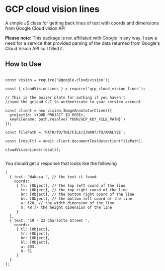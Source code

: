 # GCP cloud vision lines
A simple JS class for getting back lines of text with coords and dimensions from Google Cloud vision API

**Please note:** This package is not affiliated with Google in any way. I saw a need for a service that provided
parsing of the data returned from Google's Cloud Vision API so I filled it.




## How to Use
```
 
const vision = require('@google-cloud/vision');

const { cloudVisionLines } = require('gcp_cloud_vision_lines');

// This is the boiler plate for authing if you haven't
//used the gcloud CLI to authenticate to your service account

const client = new vision.ImageAnnotatorClient({
  projectId: <YOUR PROJECT ID HERE>,
  keyFilename: path.resolve(`YOUR/GCP_KEY_FILE_PATH}`)
});

const filePath = 'PATH/TO/THE/FILE/I/WANT/TO/ANALYZE';

const [result] = await client.documentTextDetection(filePath);

cloudVisionLines(result);


```

You should get a response that looks like the following

```
[ 
  { text: 'Wahaca ', // the text it found
    coords:
     { tl: [Object], // the top left coord of the line
       tr: [Object], // the top right coord of the line
       br: [Object], // the bottom right coord of the line
       bl: [Object], // the bottom left coord of the line
       w: 120, // the width dimension of the line
       h: 48 // the height dimension of the line
     } 
  },
  { text: '19 - 23 Charlotte Street ',
    coords:
     { tl: [Object],
       tr: [Object],
       br: [Object],
       bl: [Object],
       w: 483,
       h: 51 
     }
  }
];
```
